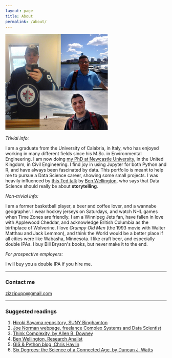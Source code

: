 ```yaml
---
layout: page
title: About
permalink: /about/
---
```


<img src="/images/collage.png" width="320" height="300"> 



*Trivial info:*

I am a graduate from the University of Calabria, in Italy, who has enjoyed working in many different fields since his M.Sc. in Environmental Engineering. I am now doing [my PhD at Newcastle University](https://research.ncl.ac.uk/water/people/phdstudents/francescocastellani/), in the United Kingdom, in Civil Engineering. I find joy in using Jupyter for both Python and R, and have always been fascinated by data. This portfolio is meant to help me to pursue a Data Science career, showing some small projects. I was heavily influenced by [this Ted talk](https://www.youtube.com/watch?v=6xsvGYIxJok) by [Ben Wellington](https://www.ted.com/speakers/ben_wellington), who says that Data Science should really be about **storytelling**.


*Non-trivial info:*

I am a former basketball player, a beer and coffee lover, and a wannabe geographer. I wear hockey jerseys on Saturdays, and watch NHL games when Time Zones are friendly. I am a Winnipeg Jets fan, have fallen in love with Applewood Cheddar, and acknowledge British Columbia as the birthplace of Wolverine. I love *Grumpy Old Men* (the 1993 movie with Walter Matthau and Jack Lemmon), and think the World would be a better place if all cities were like Wabasha, Minnesota. I like craft beer, and especially double IPAs. I buy Bill Bryson's books, but never make it to the end.


*For prospective employers:*

I will buy you a double IPA if you hire me.

---

### Contact me

[zizzipupp@gmail.com](mailto:zizzipupp@gmail.com)

---
### Suggested readings
1. [Hiroki Sayama repository, SUNY Binghamton](bingweb.binghamton.edu/~sayama/)
2. [Joe Norman webpage, freelance Complex Systems and Data Scientist](http://jwnorman.com/)
3. [Think Complexity, by Allen B. Downey](http://greenteapress.com/complexity/)
4. [Ben Wellington, Research Analist](https://about.me/benwellington)
5. [GIS & Python blog, Chris Havlin](https://chrishavlin.wordpress.com)
6. [Six Degrees: the Science of a Connected Age, by Duncan J. Watts](https://www.amazon.co.uk/Six-Degrees-Science-Connected-Age/dp/0099444968)


